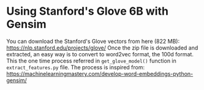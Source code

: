 # Using Stanford's Glove 6B with Gensim

You can download the Stanford's Glove vectors from here (822 MB): https://nlp.stanford.edu/projects/glove/
Once the zip file is downloaded and extracted, an easy way is to convert to word2vec format, the 100d format. 
This the one time process referred in `get_glove_model()` function in `extract_features.py` file. 
The process is inspired from: https://machinelearningmastery.com/develop-word-embeddings-python-gensim/

